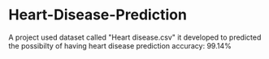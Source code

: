 # Heart-Disease-Prediction
A project used dataset called "Heart disease.csv"
it developed to predicted the possibilty of having heart disease
prediction accuracy: 99.14%
